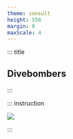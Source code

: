 ```yaml
---
theme: consult
height: 550
margin: 0
maxScale: 4
---
```

<!-- slide template="[[gym-ex]]" -->

::: title
## Divebombers
:::

::: instruction

![](https://thumbs.gfycat.com/SpottedVigorousArkshell-size_restricted.gif)

:::
